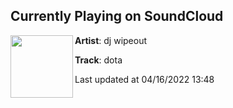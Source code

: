 ## Currently Playing on SoundCloud

[<img align="left" width="100" src="https://i1.sndcdn.com/artworks-000124687092-ymzniq-t500x500.jpg">](https://soundcloud.com/djwipeoutnxc/dota)

**Artist**: dj wipeout 

**Track**: dota

Last updated at 04/16/2022 13:48
